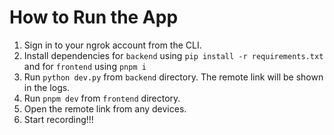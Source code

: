 # How to Run the App

1) Sign in to your ngrok account from the CLI.
2) Install dependencies for `backend` using `pip install -r requirements.txt` and for `frontend` using `pnpm i`
3) Run `python dev.py` from `backend` directory. The remote link will be shown in the logs.
4) Run `pnpm dev` from `frontend` directory.
5) Open the remote link from any devices.
6) Start recording!!!

